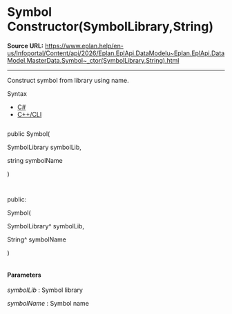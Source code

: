 # Symbol Constructor(SymbolLibrary,String)

**Source URL:** https://www.eplan.help/en-us/Infoportal/Content/api/2026/Eplan.EplApi.DataModelu~Eplan.EplApi.DataModel.MasterData.Symbol~_ctor(SymbolLibrary,String).html

---

Construct symbol from library using name.

Syntax

- [C#](#i-syntax-CS)
- [C++/CLI](#i-syntax-CPP2005)

```
```
public Symbol( 

   SymbolLibrary symbolLib,

   string symbolName

)
```
```

```
```
public:

Symbol( 

   SymbolLibrary^ symbolLib,

   String^ symbolName

)
```
```

#### Parameters

*symbolLib*
:   Symbol library

*symbolName*
:   Symbol name
